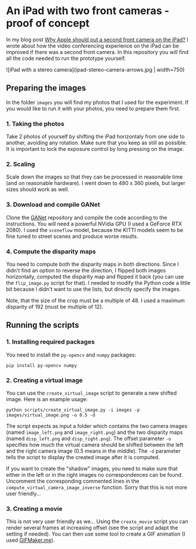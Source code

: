 # An iPad with two front cameras - proof of concept

In my blog post [Why Apple should put a second front camera on the iPad?](https://haltakov.net/blog/ipad-with-two-front-cameras/) I wrote about how the video conferencing experience on the iPad can be improved if there was a second front camera. In this repository you will find all the code needed to run the prototype yourself.

![iPad with a stereo camera](ipad-stereo-camera-arrows.jpg | width=750)

## Preparing the images

In the folder `images` you will find my photos that I used for the experiment. If you would like to run it with your photos, you need to prepare them first.


### 1. Taking the photos

Take 2 photos of yourself by shifting the iPad horizontaly from one side to another, avoiding any rotation. Make sure that you keep as still as possible. It is important to lock the exposure control by long pressing on the image.

### 2. Scaling

Scale down the images so that they can be processed in reasonable time (and on reasonable hardware). I went down to 480 x 360 pixels, but larger sizes should work as well.

### 3. Download and compile GANet

Clone the [GANet](https://github.com/feihuzhang/GANet) repository and compile the code according to the instructions. You will need a powerful NVidia GPU (I used a GeForce RTX 2080). I used the `sceneflow` model, because the KITTI models seem to be fine tuned to street scenes and produce worse results.

### 4. Compute the disparity maps

You need to compute both the disparity maps in both directions. Since I didn't find an option to reverse the direction, I flipped both images horizontally, computed the disparity map and flipped it back (you can use the `flip_image.py` script for that). I needed to modify the Python code a little bit because I didn't want to use the lists, but directly specify the images.

Note, that the size of the crop must be a multiple of 48. I used a maximum disparity of 192 (must be multiple of 12).


## Running the scripts

### 1. Installing required packages

You need to install the `py-opencv` and `numpy` packages:

```
pip install py-opencv numpy
```

### 2. Creating a virtual image
You can use the `create_virtual_image` script to generate a new shifted image. Here is an example usage:

```
python scripts/create_virtual_image.py -i images -p images/virtual_image.png -o 0.5 -d
```

The script expects as input a folder which contains the two camera images (named `image_left.png` and `image_right.png`) and the two disparity maps (named `disp_left.png` and `disp_right.png`). The offset parameter `-o` specifies how much the virtual camera should be shifted between the left and the right camera image (0.5 means in the middle). The `-d` parameter tells the script to display the created image after it is computed.

If you want to create the "shadow" images, you need to make sure that either in the left or in the right images no correspondences can be found. Uncomment the corresponding commented lines in the `compute_virtual_camera_image_inverse` function. Sorry that this is not more user friendly...


### 3. Creating a movie

This is not very user friendly as we... Using the `create_movie` script you can render several frames at increasing offset (see the script and adapt the setting if needed). You can then use some tool to create a GIF animation (I used [GIFMaker.me](https://gifmaker.me/)).


